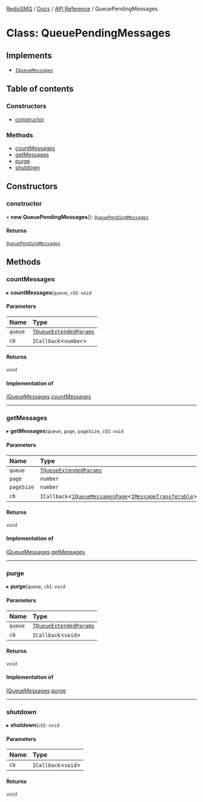 [RedisSMQ](../../../README.md) / [Docs](../../README.md) / [API Reference](../README.md) / QueuePendingMessages

# Class: QueuePendingMessages

## Implements

- [`IQueueMessages`](../interfaces/IQueueMessages.md)

## Table of contents

### Constructors

- [constructor](QueuePendingMessages.md#constructor)

### Methods

- [countMessages](QueuePendingMessages.md#countmessages)
- [getMessages](QueuePendingMessages.md#getmessages)
- [purge](QueuePendingMessages.md#purge)
- [shutdown](QueuePendingMessages.md#shutdown)

## Constructors

### constructor

• **new QueuePendingMessages**(): [`QueuePendingMessages`](QueuePendingMessages.md)

#### Returns

[`QueuePendingMessages`](QueuePendingMessages.md)

## Methods

### countMessages

▸ **countMessages**(`queue`, `cb`): `void`

#### Parameters

| Name | Type |
| :------ | :------ |
| `queue` | [`TQueueExtendedParams`](../README.md#tqueueextendedparams) |
| `cb` | `ICallback`\<`number`\> |

#### Returns

`void`

#### Implementation of

[IQueueMessages](../interfaces/IQueueMessages.md).[countMessages](../interfaces/IQueueMessages.md#countmessages)

___

### getMessages

▸ **getMessages**(`queue`, `page`, `pageSize`, `cb`): `void`

#### Parameters

| Name | Type |
| :------ | :------ |
| `queue` | [`TQueueExtendedParams`](../README.md#tqueueextendedparams) |
| `page` | `number` |
| `pageSize` | `number` |
| `cb` | `ICallback`\<[`IQueueMessagesPage`](../interfaces/IQueueMessagesPage.md)\<[`IMessageTransferable`](../interfaces/IMessageTransferable.md)\>\> |

#### Returns

`void`

#### Implementation of

[IQueueMessages](../interfaces/IQueueMessages.md).[getMessages](../interfaces/IQueueMessages.md#getmessages)

___

### purge

▸ **purge**(`queue`, `cb`): `void`

#### Parameters

| Name | Type |
| :------ | :------ |
| `queue` | [`TQueueExtendedParams`](../README.md#tqueueextendedparams) |
| `cb` | `ICallback`\<`void`\> |

#### Returns

`void`

#### Implementation of

[IQueueMessages](../interfaces/IQueueMessages.md).[purge](../interfaces/IQueueMessages.md#purge)

___

### shutdown

▸ **shutdown**(`cb`): `void`

#### Parameters

| Name | Type |
| :------ | :------ |
| `cb` | `ICallback`\<`void`\> |

#### Returns

`void`
